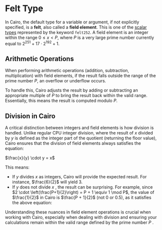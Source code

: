 # Felt Type

In Cairo, the default type for a variable or argument, if not explicitly specified, is a **felt**, also called a **field element**. This is one of the [scalar types](https://book.cairo-lang.org/ch02-02-data-types.html#scalar-types) represented by the keyword `felt252`. A field element is an integer within the range $0 ≤ x < P$, where $P$ is a very large prime number currently equal to $2^{251} + 17 \cdot 2^{192} + 1$.

## Arithmetic Operations

When performing arithmetic operations (addition, subtraction, multiplication) with field elements, if the result falls outside the range of the prime number $P$, an overflow or underflow occurs. 

To handle this, Cairo adjusts the result by adding or subtracting an appropriate multiple of $P$ to bring the result back within the valid range. Essentially, this means the result is computed modulo $P$.

## Division in Cairo

A critical distinction between integers and field elements is how division is handled. Unlike regular CPU integer division, where the result of $x$ divided by $y$ is defined as the integer part of the quotient (returning the floor value), Cairo ensures that the division of field elements always satisfies the equation:

$\frac{x}{y} \cdot y = x$

This means:
- If $y$ divides $x$ as integers, Cairo will provide the expected result. For instance, $\frac{6}{2}$ will yield $3$.
- If $y$ does not divide $x$ , the result can be surprising. For example, since $2 \cdot \left(\frac{P+1}{2}\right) = P + 1 \equiv 1 \mod P$, the value of $\frac{1}{2}$ in Cairo is $\frac{P + 1}{2}$ (not $0$ or $0.5$), as it satisfies the above equation:


Understanding these nuances in field element operations is crucial when working with Cairo, especially when dealing with division and ensuring your calculations remain within the valid range defined by the prime number $P$ .
